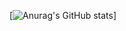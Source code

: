 [![Anurag's GitHub stats](https://github-readme-stats.vercel.app/api?username=tshuenhau&count_private=true)]

<!---[![Top Langs](https://github-readme-stats.vercel.app/api/top-langs/?username=tshuenhau&langs_count=8)](https://github.com/anuraghazra/github-readme-stats)--->

